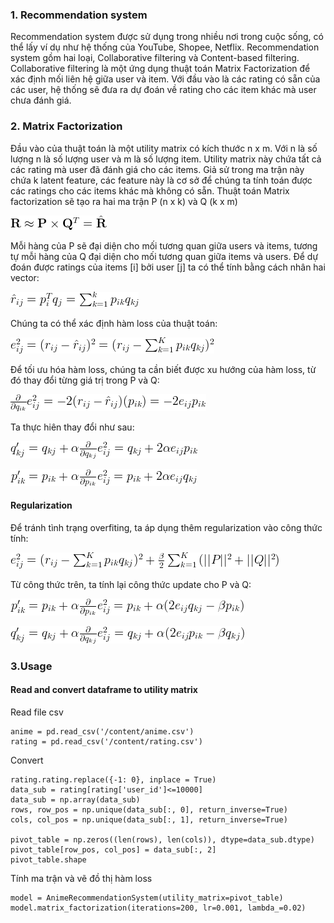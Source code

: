 ### 1. Recommendation system
Recommendation system được sử dụng trong nhiều nơi trong cuộc sống, có thể lấy ví dụ như hệ thống của YouTube, Shopee, Netflix.
Recommendation system gồm hai loại, Collaborative filtering và Content-based filtering.
Collaborative filtering là một ứng dụng thuật toán Matrix Factorization để  xác định mối liên hệ giữa user và item. Với đầu vào là các rating có sẵn của các user, hệ thống sẽ đưa ra dự đoán về rating cho các item khác mà user chưa đánh giá.

### 2. Matrix Factorization
Đầu vào của thuật toán là một utility matrix có kích thước n x m. Với n là số lượng n là số lượng user và m là số lượng item. Utility matrix này chứa tất cả các rating mà user đã đánh giá cho các items. Giả sử trong ma trận này chứa k latent feature, các feature này là cơ sở để chúng ta tính toán được các ratings cho các items khác mà không có sẵn. Thuật toán Matrix factorization sẽ tạo ra hai ma trận P (n x k) và Q (k x m)

![PxQ](./image/PxQ.png)

Mỗi hàng của P sẽ đại diện cho mối tương quan giữa users và items, tương tự mỗi hàng của Q đại diện cho mối tương quan giữa items và users. Để dự đoán được ratings của items [i] bởi user [j] ta có thể tính bằng cách nhân hai vector:

![rij](./image/rij.png)

Chúng ta có thể xác định hàm loss của thuật toán:

![eij](./image/loss.png)

Để tối ưu hóa hàm loss, chúng ta cần biết được xu hướng của hàm loss, từ đó thay đổi từng giá trị trong P và Q:

![update](./image/update.png)

Ta thực hiên thay đổi như sau:

![update2](./image/update1.png)

![update3](./image/update2.png)

#### Regularization
Để tránh tình trạng overfiting, ta áp dụng thêm regularization vào công thức tính:

![regular](./image/regular.png)

Từ công thức trên, ta tính lại công thức update cho P và Q:

![regular-update](./image/regular1.png)

![regular-update](./image/regular2.png)

### 3.Usage
#### Read and convert dataframe to utility matrix
Read file csv
```
anime = pd.read_csv('/content/anime.csv')
rating = pd.read_csv('/content/rating.csv')
```

Convert

```
rating.rating.replace({-1: 0}, inplace = True)
data_sub = rating[rating['user_id']<=10000]
data_sub = np.array(data_sub)
rows, row_pos = np.unique(data_sub[:, 0], return_inverse=True)
cols, col_pos = np.unique(data_sub[:, 1], return_inverse=True)

pivot_table = np.zeros((len(rows), len(cols)), dtype=data_sub.dtype)
pivot_table[row_pos, col_pos] = data_sub[:, 2]
pivot_table.shape
```

Tính ma trận và vẽ đồ thị hàm loss

```
model = AnimeRecommendationSystem(utility_matrix=pivot_table)
model.matrix_factorization(iterations=200, lr=0.001, lambda_=0.02)
```



